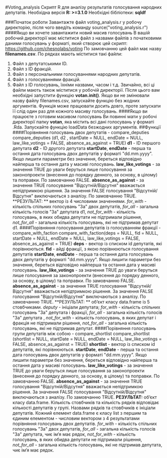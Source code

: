 #Voting_analysis
Скрипт R для аналізу результатів голосування народних депутатів. 
Необхідна версія **R: >=3.1.0**
Необхідні бібліотеки: **sqldf**

###Початок роботи
Завантажте файл voting_analysis.r у робочу директорію, після чого введіть команду source("voting_analysis.r")
####Якщо ви хочете завантажити новий масив голосувань
В вашій робочий директорії має міститися файл з назвами файлів з початковими даними голосувань  у форматі, який створює цей скрипт: 
https://github.com/chesnolabs/voting
По замовчанню цей файл має назву **filenames.csv**. 
По рядках мають міститися такі файли:
1. Файл з депутатськими ID.
2. Файл з ID фракцій.
3. Файл з персональними голосуваннями народних депутатів.
4. Файл з голосуваннями фракцій.
5. Файл з ID голосувань, їхніми назвами, часом і т.д.
Звичайно, всі ці файли мають також міститися у робочій директорії. 
Після цього вам необхідні запустити функцію **votan.init()**. Якщо ви не змінювали назву файлу filenames.csv, запускайте функцію без жодних аргументів. Функція може працювати досить довго, проте запускати її слід один раз для кожного масиву голосувань.
####Якщо ви працюєте з готовим масивом голосувань
Ви повинні мати у робочі директорії папку **votan**, яка містить всі дані голосувань у форматі .Rda. Запускайте функцію loadData безжодних аргументів.
##Функції
####Порівняння голосувань двох депутатів - compare_deputies
compare_deputies (d1, d2 , startDate = NULL, endDate = NULL, law_like_votings = FALSE, absence_as_against = TRUE)
**d1** - ID першого депутата
**d2** - ID другого депутата
**startDate**, **endDate** - перша та остання дата голосувань двох депутатів у форматі "dd.mm.yyyy". Якщо лишити параметри без значення, береться відповідно найперша та остання дата у масиві голосувань. 
**law_like_votings** - за значення TRUE до уваги беруться лише голосування за законопроекти (внесення до порядку денного, за основу, в цілому) та поправки. По замовчанню FALSE.
**absence_as_against** - за значення TRUE голосування "Відсутній/Відсутня" вважається непідтримкою рішення. За значення FALSE голосування "Відсутній/Відсутня" виключаються з аналізу. По замовчанню TRUE.
**РЕЗУЛЬТАТ: ** вектор із 4 числовими значеннями. *for_with* - кількість спільних голосувань "За" двох депутатів, *for_all* - загальна кількість голосів "За" депутата d1, *not_for_with* - кількість голосувань, в яких обидва депутати не підтримали рішення, *not_for_all* - загальна кількість голосувань, які не підтримав депутат d1.
####Порівняння голосування депутатів із голосуванням фракції - compare_with_faction
compare_with_faction(deps = NULL, fid = NULL, startDate = NULL, endDate = NULL, law_like_votings = FALSE, absence_as_against = TRUE)
**deps** - вектор із списком id депутатів, які порівнюються.
**fid** - айді фракції, з якою порівнюються голосування депутатів
**startDate**, **endDate** - перша та остання дата голосувань двох депутатів у форматі "dd.mm.yyyy". Якщо лишити параметри без значення, береться відповідно найперша та остання дата у масиві голосувань. 
**law_like_votings** - за значення TRUE до уваги беруться лише голосування за законопроекти (внесення до порядку денного, за основу, в цілому) та поправки. По замовчанню FALSE.
**absence_as_against** - за значення TRUE голосування "Відсутній/Відсутня" вважається непідтримкою рішення. За значення FALSE голосування "Відсутній/Відсутня" виключаються з аналізу. По замовчанню TRUE.
**РЕЗУЛЬТАТ: ** об’єкт класу data.frame із 5 стовбчиками. *deputy* - ініціали депутата;  *for_with* - кількість спільних голосувань "За" депутата і фракції, *for_all* - загальна кількість голосів "За" депутата , *not_for_with* - кількість голосувань, в яких депутат і фракція не підтримали рішення, *not_for_all* - загальна кількість голосувань, які не підтримав депутат.
####Порівняння голосувань групи депутатів між собою - compare_shortlist
compare_shortlist (shortlist = NULL, startDate = NULL, endDate = NULL, law_like_votings = FALSE, absence_as_against = TRUE)
**shortlist** - вектор із списком id депутатів, які порівнюються.
**startDate**, **endDate** - перша та остання дата голосувань двох депутатів у форматі "dd.mm.yyyy". Якщо лишити параметри без значення, береться відповідно найперша та остання дата у масиві голосувань. 
**law_like_votings** - за значення TRUE до уваги беруться лише голосування за законопроекти (внесення до порядку денного, за основу, в цілому) та поправки. По замовчанню FALSE.
**absence_as_against** - за значення TRUE голосування "Відсутній/Відсутня" вважається непідтримкою рішення. За значення FALSE голосування "Відсутній/Відсутня" виключаються з аналізу. По замовчанню TRUE.
**РЕЗУЛЬТАТ:** об’єкт класу data.frame. Кількість стовбчиків та кількість рядків відповідає кількості депутатів у групі. Назвами рядків та стовбчиків є ініціали депутатів. Кожний елемент data.frame є класу list з першим та єдиним елементом - числовим вектором з 4 результатами порівняння голосувань двох депутатів.   *for_with* - кількість спільних голосувань "За" двох депутатів, *for_all* - загальна кількість голосів "За" депутата, чиє ім’я має рядок, *not_for_with* - кількість голосувань, в яких обидва депутати не підтримали рішення, *not_for_all* - загальна кількість голосувань, які не підтримав депутата, чиє ім’я має рядок.
